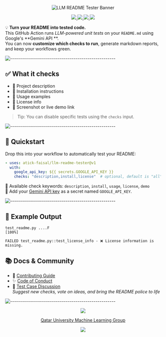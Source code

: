 <p align="center">
  <img src="https://raw.githubusercontent.com/atick-faisal/llm-readme-tester/main/assets/banner.jpg" alt="LLM README Tester Banner"/>
</p>

<p align="center">
    <a href="https://github.com/atick-faisal/llm-readme-tester/releases">
        <img src="https://img.shields.io/github/release/atick-faisal/llm-readme-tester?colorA=363a4f&colorB=b7bdf8&style=for-the-badge">
    </a>
    <a href="https://github.com/atick-faisal/llm-readme-tester/issues">
        <img src="https://img.shields.io/github/issues/atick-faisal/llm-readme-tester?colorA=363a4f&colorB=f5a97f&style=for-the-badge">
    </a>
    <a href="https://github.com/atick-faisal/llm-readme-tester/contributors">
        <img src="https://img.shields.io/github/contributors/atick-faisal/llm-readme-tester?colorA=363a4f&colorB=a6da95&style=for-the-badge">
    </a>
    <img src="https://img.shields.io/github/actions/workflow/status/atick-faisal/llm-readme-tester/test-action.yml?style=for-the-badge&logo=python&label=tests&colorB=91d7e3&colorA=363a4f" />
</p>

💡 **Turn your README into tested code.**  
This GitHub Action runs *LLM-powered unit tests* on your `README.md` using Google's **Gemini API
**.  
You can now **customize which checks to run**, generate markdown reports, and keep your workflows
green.

![-----------------------------------------------------](https://raw.githubusercontent.com/andreasbm/readme/master/assets/lines/rainbow.png)

## ✅ What it checks

- 📌 Project description
- 🧪 Installation instructions
- 🧰 Usage examples
- 📄 License info
- 📸 Screenshot or live demo link

> Tip: You can disable specific tests using the `checks` input.

![-----------------------------------------------------](https://raw.githubusercontent.com/andreasbm/readme/master/assets/lines/rainbow.png)

## 🚀 Quickstart

Drop this into your workflow to automatically test your README:

```yaml
- uses: atick-faisal/llm-readme-tester@v1
  with:
    google_api_key: ${{ secrets.GOOGLE_API_KEY }}
    checks: "description,install,license"  # optional, default is "all"
```

🧠 Available check keywords: `description`, `install`, `usage`, `license`, `demo`  
🔐 Add your [Gemini API key](https://ai.google.dev/) as a secret named `GOOGLE_API_KEY`.

![-----------------------------------------------------](https://raw.githubusercontent.com/andreasbm/readme/master/assets/lines/rainbow.png)

## 🧪 Example Output

```
test_readme.py ....F                                                     [100%]

FAILED test_readme.py::test_license_info - ❌ License information is missing.
```

## 📚 Docs & Community

- 🤝 [Contributing Guide](./CONTRIBUTING.md)
- ✨ [Code of Conduct](./CODE_OF_CONDUCT.md)
- 🧪 [Test Case Discussion](https://github.com/atick-faisal/llm-readme-tester/discussions)  
  _Suggest new checks, vote on ideas, and bring the README police to life_

![-----------------------------------------------------](https://raw.githubusercontent.com/andreasbm/readme/master/assets/lines/rainbow.png)

<p align="center">
  <img src="https://raw.githubusercontent.com/catppuccin/catppuccin/main/assets/footers/gray0_ctp_on_line.svg?sanitize=true" />
</p>

<p align="center">
  <a href="https://sites.google.com/view/mchowdhury" target="_blank">Qatar University Machine Learning Group</a>
</p>

<p align="center">
  <a href="https://github.com/atick-faisal/llm-readme-tester/blob/main/LICENSE">
    <img src="https://img.shields.io/static/v1.svg?style=for-the-badge&label=License&message=Apache 2.0&logoColor=d9e0ee&colorA=363a4f&colorB=b7bdf8"/>
  </a>
</p>